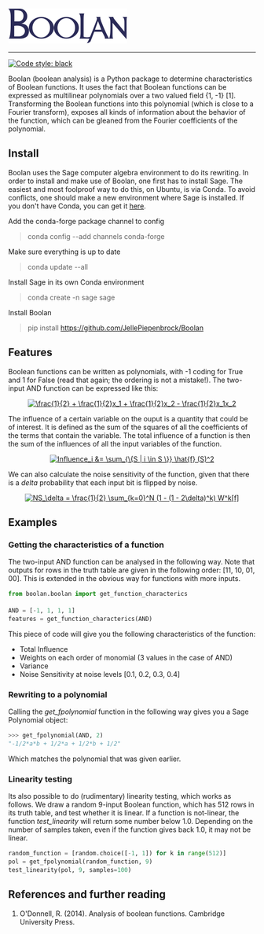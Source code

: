 ![Boolan](Boolan_logo.png)

----------------
[![Code style: black](https://img.shields.io/badge/code%20style-black-000000.svg)](https://github.com/ambv/black)

Boolan (boolean analysis) is a Python package to determine characteristics of Boolean functions. It uses the fact that Boolean functions can be expressed as multilinear polynomials over a two valued field {1, -1} [1]. Transforming the Boolean functions into this polynomial (which is close to a Fourier transform), exposes all kinds of information about the behavior of the function, which can be gleaned from the Fourier coefficients of the polynomial.

## Install
Boolan uses the Sage computer algebra environment to do its rewriting. In order to install and make use of Boolan, one first has to install Sage. The easiest and most foolproof way to do this, on Ubuntu, is via Conda. To avoid conflicts, one should make a new environment where Sage is installed. If you don't have Conda, you can get it [here](https://www.anaconda.com/distribution/).

Add the conda-forge package channel to config
> conda config --add channels conda-forge

Make sure everything is up to date 
> conda update --all

Install Sage in its own Conda environment
> conda create -n sage sage

Install Boolan
> pip install https://github.com/JellePiepenbrock/Boolan
## Features
Boolean functions can be written as polynomials, with -1 coding for True and 1 for False (read that again; the ordering is not a mistake!). The two-input AND function can be expressed like this:
<p align="center">
  <a href="https://www.codecogs.com/eqnedit.php?latex=\frac{1}{2}&space;&plus;&space;\frac{1}{2}x_1&space;&plus;&space;\frac{1}{2}x_2&space;-&space;\frac{1}{2}x_1x_2" target="_blank"><img src="https://latex.codecogs.com/png.latex?\frac{1}{2}&space;&plus;&space;\frac{1}{2}x_1&space;&plus;&space;\frac{1}{2}x_2&space;-&space;\frac{1}{2}x_1x_2" title="\frac{1}{2} + \frac{1}{2}x_1 + \frac{1}{2}x_2 - \frac{1}{2}x_1x_2" /></a>
</p>

The influence of a certain variable on the ouput is a quantity that could be of interest. It is defined as the sum of the squares of all the coefficients of the terms that contain the variable. The total influence of a function is then the sum of the influences of all the input variables of the function.
<p align="center">
<a href="https://www.codecogs.com/eqnedit.php?latex=Influence_i&space;&=&space;\sum_{\{S&space;|&space;i&space;\in&space;S&space;\}}&space;\hat{f}&space;(S)^2" target="_blank"><img src="https://latex.codecogs.com/png.latex?Influence_i&space;&=&space;\sum_{\{S&space;|&space;i&space;\in&space;S&space;\}}&space;\hat{f}&space;(S)^2" title="Influence_i &= \sum_{\{S | i \in S \}} \hat{f} (S)^2" /></a>
  </p>

We can also calculate the noise sensitivity of the function, given that there is a _delta_ probability that each input bit is flipped by noise.
<p align="center">
<a href="https://www.codecogs.com/eqnedit.php?latex=NS_\delta&space;=&space;\frac{1}{2}&space;\sum_{k=0}^N&space;(1&space;-&space;(1&space;-&space;2\delta)^k)&space;W^k[f]" target="_blank"><img src="https://latex.codecogs.com/png.latex?NS_\delta&space;=&space;\frac{1}{2}&space;\sum_{k=0}^N&space;(1&space;-&space;(1&space;-&space;2\delta)^k)&space;W^k[f]" title="NS_\delta = \frac{1}{2} \sum_{k=0}^N (1 - (1 - 2\delta)^k) W^k[f]" /></a>
</p>

## Examples

### Getting the characteristics of a function
The two-input AND function can be analysed in the following way. Note that outputs for rows in the truth table are given in the following order: [11, 10, 01, 00]. This is extended in the obvious way for functions with more inputs.

```python
from boolan.boolan import get_function_characterics

AND = [-1, 1, 1, 1]
features = get_function_characterics(AND)
```

This piece of code will give you the following characteristics of the function:

- Total Influence
- Weights on each order of monomial (3 values in the case of AND)
- Variance
- Noise Sensitivity at noise levels [0.1, 0.2, 0.3, 0.4]

### Rewriting to a polynomial
Calling the _get_fpolynomial_ function in the following way gives you a Sage Polynomial object:


```python
>>> get_fpolynomial(AND, 2)
"-1/2*a*b + 1/2*a + 1/2*b + 1/2"
```

Which matches the polynomial that was given earlier.

### Linearity testing
Its also possible to do (rudimentary) linearity testing, which works as follows. We draw a random 9-input Boolean function, which has 512 rows in its truth table, and test whether it is linear. If a function is not-linear, the function _test_linearity_ will return some number below 1.0. Depending on the number of samples taken, even if the function gives back 1.0, it may not be linear. 

```python
random_function = [random.choice([-1, 1]) for k in range(512)]
pol = get_fpolynomial(random_function, 9)
test_linearity(pol, 9, samples=100) 
```

## References and further reading
1. O'Donnell, R. (2014). Analysis of boolean functions. Cambridge University Press.
